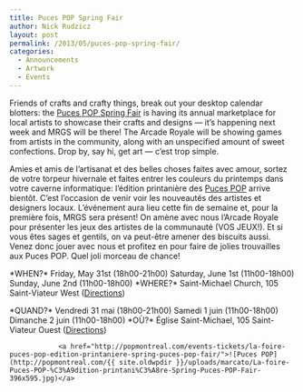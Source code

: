 ```yaml
---
title: Puces POP Spring Fair
author: Nick Rudzicz
layout: post
permalink: /2013/05/puces-pop-spring-fair/
categories:
  - Announcements
  - Artwork
  - Events
---
```



Friends of crafts and crafty things, break out your desktop calendar blotters: the <a href="http://popmontreal.com/events-tickets/la-foire-puces-pop-edition-printaniere-spring-puces-pop-fair/">Puces POP Spring Fair</a> is having its annual marketplace for local artists to showcase their crafts and designs &#8212; it&#8217;s happening next week and MRGS will be there!
The Arcade Royale will be showing games from artists in the community, along with an unspecified amount of sweet confections. Drop by, say hi, get art &#8212; c&#8217;est trop simple.
 


Amies et amis de l&#8217;artisanat et des belles choses faites avec amour, sortez de votre torpeur hivernale et faites entrer les couleurs du printemps dans votre caverne informatique: l&#8217;édition printanière des <a href="http://popmontreal.com/events-tickets/la-foire-puces-pop-edition-printaniere-spring-puces-pop-fair/">Puces POP</a> arrive bientôt. C&#8217;est l&#8217;occasion de venir voir les nouveautés des artistes et designers locaux. L&#8217;événement aura lieu cette fin de semaine et, pour la première fois, MRGS sera présent!
On amène avec nous l&#8217;Arcade Royale pour présenter les jeux des artistes de la communauté (VOS JEUX!). Et si vous êtes sages et gentils, on va peut-être amener des biscuits aussi. Venez donc jouer avec nous et profitez en pour faire de jolies trouvailles aux Puces POP. Quel joli morceau de chance!
 

 

<p>
            *WHEN?*
 Friday, May 31st (18h00-21h00)
 Saturday, June 1st (11h00-18h00)
 Sunday, June 2nd (11h00-18h00)
*WHERE?*
 Saint-Michael Church, 105 Saint-Viateur West
 (<a href="https://maps.google.ca/maps?q=saint-michael+church,+montreal">Directions</a>)
 

 

<p>
                *QUAND?*
 Vendredi 31 mai (18h00-21h00)
 Samedi 1 juin (11h00-18h00)
 Dimanche 2 juin (11h00-18h00)
*OÙ?*
 Église Saint-Michael, 105 Saint-Viateur Ouest
 (<a href="https://maps.google.ca/maps?q=saint-michael+church,+montreal">Directions</a>)
 



                <a href="http://popmontreal.com/events-tickets/la-foire-puces-pop-edition-printaniere-spring-puces-pop-fair/">![Puces POP](http://popmontreal.com/{{ site.oldwpdir }}/uploads/marcato/La-foire-Puces-POP-%C3%A9dition-printani%C3%A8re-Spring-Puces-POP-Fair-396x595.jpg)</a>
              
